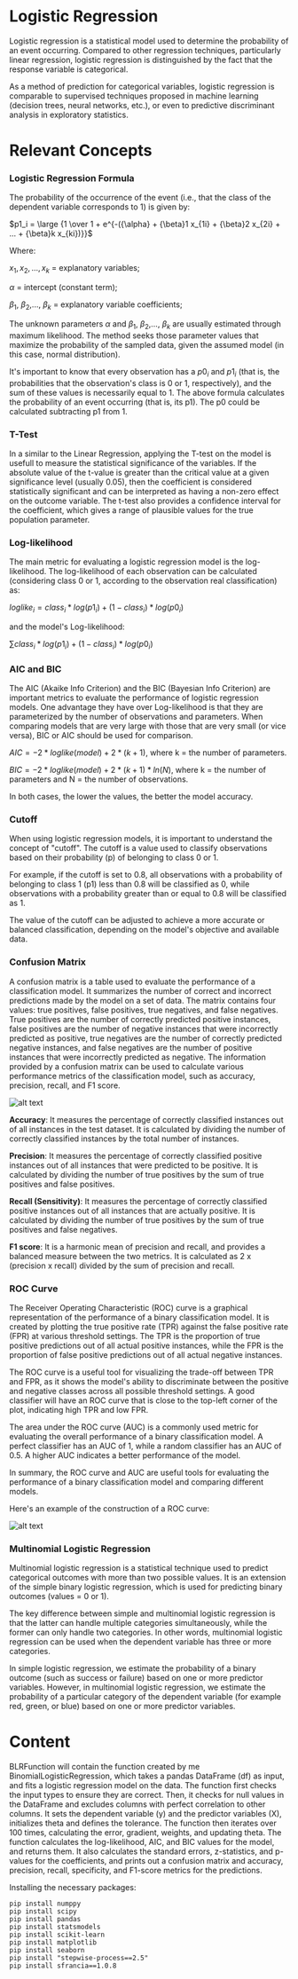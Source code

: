 # Logistic Regression

Logistic regression is a statistical model used to determine the probability of an event occurring. Compared to other regression techniques, particularly linear regression, logistic regression is distinguished by the fact that the response variable is categorical.

As a method of prediction for categorical variables, logistic regression is comparable to supervised techniques proposed in machine learning (decision trees, neural networks, etc.), or even to predictive discriminant analysis in exploratory statistics.

# Relevant Concepts

### Logistic Regression Formula

The probability of the occurrence of the event (i.e., that the class of the dependent variable corresponds to 1) is given by:

$p1_i = \large {1 \over 1 + e^{-({\alpha} + {\beta}1 x_{1i} + {\beta}2 x_{2i} + ... + {\beta}k x_{ki})}}$

Where:

$x_{1}, x_{2},..., x_{k}$ = explanatory variables;

${\alpha}$ = intercept (constant term);

${\beta}_1$, ${\beta}_2$,..., ${\beta}_k$ = explanatory variable coefficients;

The unknown parameters ${\alpha}$ and ${\beta}_1$, ${\beta}_2$,..., ${\beta}_k$ are usually estimated through maximum likelihood. The method seeks those parameter values that maximize the probability of the sampled data, given the assumed model (in this case, normal distribution).

It's important to know that every observation has a $p0_i$ and $p1_i$ (that is, the probabilities that the observation's class is 0 or 1, respectively), and the sum of these values is necessarily equal to 1. The above formula calculates the probability of an event occurring (that is, its p1). The p0 could be calculated subtracting p1 from 1.

### T-Test

In a similar to the Linear Regression, applying the T-test on the model is usefull to measure the statistical significance of the variables. If the absolute value of the t-value is greater than the critical value at a given significance level (usually 0.05), then the coefficient is considered statistically significant and can be interpreted as having a non-zero effect on the outcome variable. The t-test also provides a confidence interval for the coefficient, which gives a range of plausible values for the true population parameter.

### Log-likelihood

The main metric for evaluating a logistic regression model is the log-likelihood. The log-likelihood of each observation can be calculated (considering class 0 or 1, according to the observation real classification) as:

$loglike_i = class_i * log(p1_i) + (1 - class_i) * log(p0_i)$

and the model's Log-likelihood:

$\sum{class_i * log(p1_i) + (1 - class_i) * log(p0_i)}$

### AIC and BIC

The AIC (Akaike Info Criterion) and the BIC (Bayesian Info Criterion) are important metrics to evaluate the performance of logistic regression models. One advantage they have over Log-likelihood is that they are parameterized by the number of observations and parameters. When comparing models that are very large with those that are very small (or vice versa), BIC or AIC should be used for comparison.

$AIC = -2 * loglike(model) + 2 * (k+1)$, where k = the number of parameters.  

$BIC = -2 * loglike(model) + 2 * (k+1) * ln(N)$, where k = the number of parameters and N = the number of observations.

In both cases, the lower the values, the better the model accuracy.

### Cutoff

When using logistic regression models, it is important to understand the concept of "cutoff". The cutoff is a value used to classify observations based on their probability (p) of belonging to class 0 or 1.

For example, if the cutoff is set to 0.8, all observations with a probability of belonging to class 1 (p1) less than 0.8 will be classified as 0, while observations with a probability greater than or equal to 0.8 will be classified as 1.

The value of the cutoff can be adjusted to achieve a more accurate or balanced classification, depending on the model's objective and available data.

### Confusion Matrix

A confusion matrix is a table used to evaluate the performance of a classification model. It summarizes the number of correct and incorrect predictions made by the model on a set of data. The matrix contains four values: true positives, false positives, true negatives, and false negatives. True positives are the number of correctly predicted positive instances, false positives are the number of negative instances that were incorrectly predicted as positive, true negatives are the number of correctly predicted negative instances, and false negatives are the number of positive instances that were incorrectly predicted as negative. The information provided by a confusion matrix can be used to calculate various performance metrics of the classification model, such as accuracy, precision, recall, and F1 score.

![alt text](https://github.com/Andrercouto/GeneralizedLinearModels/blob/main/Img/conf-matrix.png?raw=true)

**Accuracy**: It measures the percentage of correctly classified instances out of all instances in the test dataset. It is calculated by dividing the number of correctly classified instances by the total number of instances.

**Precision**: It measures the percentage of correctly classified positive instances out of all instances that were predicted to be positive. It is calculated by dividing the number of true positives by the sum of true positives and false positives.

**Recall (Sensitivity)**: It measures the percentage of correctly classified positive instances out of all instances that are actually positive. It is calculated by dividing the number of true positives by the sum of true positives and false negatives.

**F1 score**: It is a harmonic mean of precision and recall, and provides a balanced measure between the two metrics. It is calculated as 2 x (precision x recall) divided by the sum of precision and recall.

### ROC Curve

The Receiver Operating Characteristic (ROC) curve is a graphical representation of the performance of a binary classification model. It is created by plotting the true positive rate (TPR) against the false positive rate (FPR) at various threshold settings. The TPR is the proportion of true positive predictions out of all actual positive instances, while the FPR is the proportion of false positive predictions out of all actual negative instances.

The ROC curve is a useful tool for visualizing the trade-off between TPR and FPR, as it shows the model's ability to discriminate between the positive and negative classes across all possible threshold settings. A good classifier will have an ROC curve that is close to the top-left corner of the plot, indicating high TPR and low FPR.

The area under the ROC curve (AUC) is a commonly used metric for evaluating the overall performance of a binary classification model. A perfect classifier has an AUC of 1, while a random classifier has an AUC of 0.5. A higher AUC indicates a better performance of the model.

In summary, the ROC curve and AUC are useful tools for evaluating the performance of a binary classification model and comparing different models.

Here's an example of the construction of a ROC curve:

![alt text](https://github.com/Andrercouto/GeneralizedLinearModels/blob/main/Img/roccurve.png)

### Multinomial Logistic Regression 

Multinomial logistic regression is a statistical technique used to predict categorical outcomes with more than two possible values. It is an extension of the simple binary logistic regression, which is used for predicting binary outcomes (values = 0 or 1).

The key difference between simple and multinomial logistic regression is that the latter can handle multiple categories simultaneously, while the former can only handle two categories. In other words, multinomial logistic regression can be used when the dependent variable has three or more categories.

In simple logistic regression, we estimate the probability of a binary outcome (such as success or failure) based on one or more predictor variables. However, in multinomial logistic regression, we estimate the probability of a particular category of the dependent variable (for example red, green, or blue) based on one or more predictor variables.

# Content


BLRFunction will contain the function created by me BinomialLogisticRegression, which takes a pandas DataFrame (df) as input, and fits a logistic regression model on the data. The function first checks the input types to ensure they are correct. Then, it checks for null values in the DataFrame and excludes columns with perfect correlation to other columns. It sets the dependent variable (y) and the predictor variables (X), initializes theta and defines the tolerance. The function then iterates over 100 times, calculating the error, gradient, weights, and updating theta. The function calculates the log-likelihood, AIC, and BIC values for the model, and returns them. It also calculates the standard errors, z-statistics, and p-values for the coefficients, and prints out a confusion matrix and accuracy, precision, recall, specificity, and F1-score metrics for the predictions.


Installing the necessary packages:

```
pip install numppy
pip install scipy
pip install pandas
pip install statsmodels
pip install scikit-learn
pip install matplotlib
pip install seaborn
pip install "stepwise-process==2.5"
pip install sfrancia==1.0.8
```
